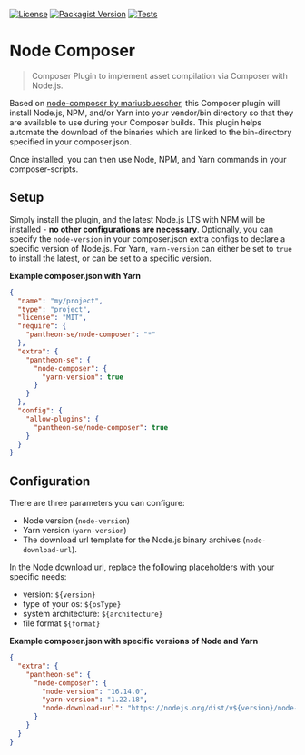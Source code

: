 [![License](https://img.shields.io/packagist/l/pantheon-se/node-composer)](LICENSE) [![Packagist Version](https://img.shields.io/packagist/v/pantheon-se/node-composer)](https://packagist.org/packages/pantheon-se/node-composer) [![Tests](https://github.com/pantheon-se/node-composer/workflows/Tests/badge.svg?branch=master)](https://github.com/pantheon-se/node-composer/actions?query=workflow%3ATests)

# Node Composer

> Composer Plugin to implement asset compilation via Composer with Node.js.

Based on [node-composer by mariusbuescher](https://github.com/mariusbuescher/node-composer), this Composer plugin will install Node.js, NPM, and/or Yarn into your vendor/bin directory so that they are available to use during your Composer builds. This plugin helps automate the download of the binaries which are linked to the bin-directory specified in your composer.json.

Once installed, you can then use Node, NPM, and Yarn commands in your composer-scripts.

## Setup

Simply install the plugin, and the latest Node.js LTS with NPM will be installed - **no other configurations are necessary**. Optionally, you can specify the `node-version` in your composer.json extra configs to declare a specific version of Node.js. For Yarn, `yarn-version` can either be set to `true` to install the latest, or can be set to a specific version.

**Example composer.json with Yarn**

```json
{
  "name": "my/project",
  "type": "project",
  "license": "MIT",
  "require": {
    "pantheon-se/node-composer": "*"
  },
  "extra": {
    "pantheon-se": {
      "node-composer": {
        "yarn-version": true
      }
    }
  },
  "config": {
    "allow-plugins": {
      "pantheon-se/node-composer": true
    }
  }
}
```

## Configuration

There are three parameters you can configure: 
- Node version (`node-version`)
- Yarn version (`yarn-version`)
- The download url template for the Node.js binary archives (`node-download-url`).

In the Node download url, replace the following placeholders with your specific needs:

- version: `${version}`
- type of your os: `${osType}`
- system architecture: `${architecture}`
- file format `${format}`

**Example composer.json with specific versions of Node and Yarn** 

```json
{
  "extra": {
    "pantheon-se": {
      "node-composer": {
        "node-version": "16.14.0",
        "yarn-version": "1.22.18",
        "node-download-url": "https://nodejs.org/dist/v${version}/node-v${version}-${osType}-${architecture}.${format}"
      }
    }
  }
}
```
